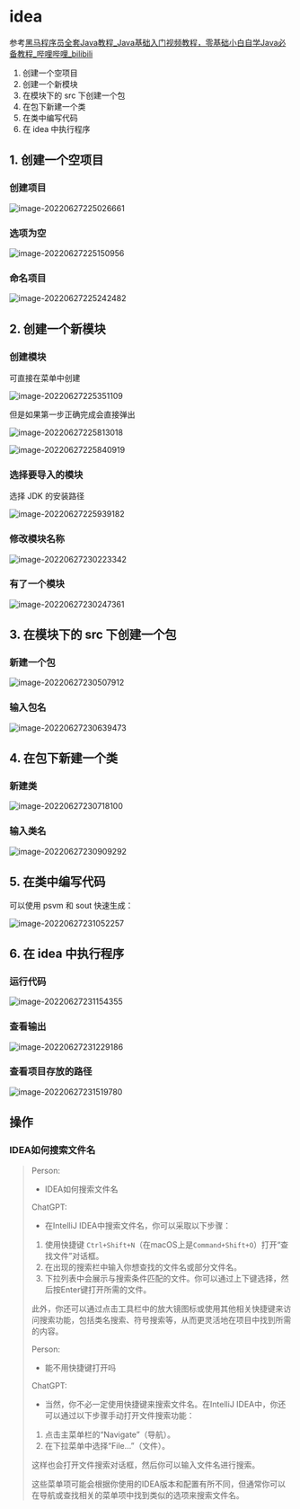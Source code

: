 # idea

参考[黑马程序员全套Java教程_Java基础入门视频教程，零基础小白自学Java必备教程_哔哩哔哩_bilibili](https://www.bilibili.com/video/BV18J411W7cE?p=54&vd_source=4ed832873c3b70388cd7746abf15ce0a)

1. 创建一个空项目
2. 创建一个新模块
3. 在模块下的 src 下创建一个包
4. 在包下新建一个类
5. 在类中编写代码
6. 在 idea 中执行程序

## 1. 创建一个空项目

### 创建项目

![image-20220627225026661](img/image-20220627225026661.png)

### 选项为空

![image-20220627225150956](img/image-20220627225150956.png)

### 命名项目

![image-20220627225242482](img/image-20220627225242482.png)

## 2. 创建一个新模块

### 创建模块

可直接在菜单中创建

![image-20220627225351109](img/image-20220627225351109.png)

但是如果第一步正确完成会直接弹出

![image-20220627225813018](img/image-20220627225813018.png)

![image-20220627225840919](img/image-20220627225840919.png)

### 选择要导入的模块

选择 JDK 的安装路径

![image-20220627225939182](img/image-20220627225939182.png)

### 修改模块名称

![image-20220627230223342](img/image-20220627230223342.png)

### 有了一个模块

![image-20220627230247361](img/image-20220627230247361.png)

## 3. 在模块下的 src 下创建一个包

### 新建一个包

![image-20220627230507912](img/image-20220627230507912.png)

### 输入包名

![image-20220627230639473](img/image-20220627230639473.png)



## 4. 在包下新建一个类

### 新建类

![image-20220627230718100](img/image-20220627230718100.png)

### 输入类名

![image-20220627230909292](img/image-20220627230909292.png)

## 5. 在类中编写代码

可以使用 psvm 和 sout 快速生成：

![image-20220627231052257](img/image-20220627231052257.png)

## 6. 在 idea 中执行程序

### 运行代码

![image-20220627231154355](img/image-20220627231154355.png)

### 查看输出

![image-20220627231229186](img/image-20220627231229186.png)

### 查看项目存放的路径

![image-20220627231519780](img/image-20220627231519780.png)

## 操作

### IDEA如何搜索文件名

>   Person: 
>   - IDEA如何搜索文件名
>
>   ChatGPT: 
>   - 在IntelliJ IDEA中搜索文件名，你可以采取以下步骤： 
>   1. 使用快捷键 `Ctrl+Shift+N`（在macOS上是`Command+Shift+O`）打开“查找文件”对话框。
>   2. 在出现的搜索栏中输入你想查找的文件名或部分文件名。
>   3. 下拉列表中会展示与搜索条件匹配的文件。你可以通过上下键选择，然后按Enter键打开所需的文件。
>
>   此外，你还可以通过点击工具栏中的放大镜图标或使用其他相关快捷键来访问搜索功能，包括类名搜索、符号搜索等，从而更灵活地在项目中找到所需的内容。
>
>   Person: 
>   - 能不用快捷键打开吗
>
>   ChatGPT: 
>   - 当然，你不必一定使用快捷键来搜索文件名。在IntelliJ IDEA中，你还可以通过以下步骤手动打开文件搜索功能：
>   1. 点击主菜单栏的“Navigate”（导航）。
>   2. 在下拉菜单中选择“File…”（文件）。
>
>   这样也会打开文件搜索对话框，然后你可以输入文件名进行搜索。
>
>   这些菜单项可能会根据你使用的IDEA版本和配置有所不同，但通常你可以在导航或查找相关的菜单项中找到类似的选项来搜索文件名。